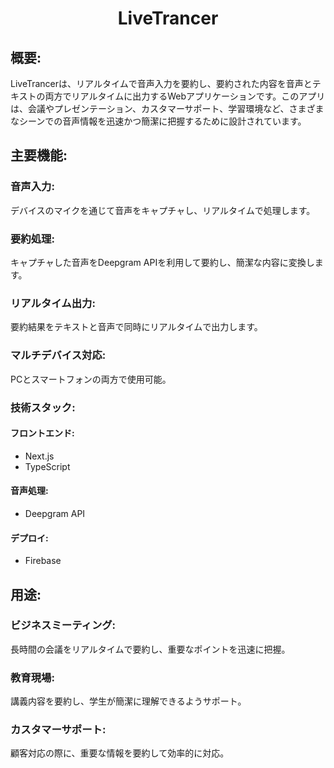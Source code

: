 <h1 align="center">LiveTrancer</h1>


## 概要:
LiveTrancerは、リアルタイムで音声入力を要約し、要約された内容を音声とテキストの両方でリアルタイムに出力するWebアプリケーションです。このアプリは、会議やプレゼンテーション、カスタマーサポート、学習環境など、さまざまなシーンでの音声情報を迅速かつ簡潔に把握するために設計されています。

## 主要機能:

### 音声入力: 
デバイスのマイクを通じて音声をキャプチャし、リアルタイムで処理します。

### 要約処理: 
キャプチャした音声をDeepgram APIを利用して要約し、簡潔な内容に変換します。

### リアルタイム出力: 
要約結果をテキストと音声で同時にリアルタイムで出力します。

### マルチデバイス対応: 
PCとスマートフォンの両方で使用可能。

### 技術スタック:

#### フロントエンド: 
- Next.js
- TypeScript

#### 音声処理: 
- Deepgram API

#### デプロイ: 
- Firebase

## 用途:

### ビジネスミーティング:
長時間の会議をリアルタイムで要約し、重要なポイントを迅速に把握。

### 教育現場: 
講義内容を要約し、学生が簡潔に理解できるようサポート。

### カスタマーサポート:
顧客対応の際に、重要な情報を要約して効率的に対応。
